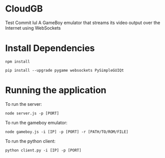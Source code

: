 # CloudGB
Test Commit lul
A GameBoy emulator that streams its video output over the Internet using WebSockets

# Install Dependencies
```
npm install
```
```
pip install --upgrade pygame websockets PySimpleGUIQt
```

# Running the application
To run the server:
```
node server.js -p [PORT]
```
To run the gameboy emulator:
```
node gameboy.js -i [IP] -p [PORT] -r [PATH/TO/ROM/FILE]
```
To run the python client:
```
python client.py -i [IP] -p [PORT]
```
